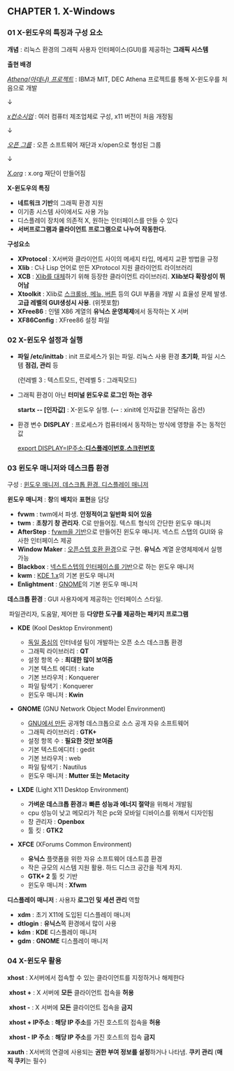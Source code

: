 ## CHAPTER 1. X-Windows



### 01 X-윈도우의 특징과 구성 요소

**개념** : 리눅스 환경의 그래픽 사용자 인터페이스(GUI)를 제공하는 **그래픽 시스템**



**출현 배경**

<u>*Athena(아데나) 프로젝트*</u> : IBM과 MIT, DEC Athena 프로젝트를 통해 X-윈도우를 처음으로 개발

↓

*<u>x컨소시엄</u>* : 여러 컴퓨터 제조업체로 구성, x11 버전이 처음 개정됨

↓

*<u>오픈 그룹</u>* : 오픈 소프트웨어 재단과 x/open으로 형성된 그룹

↓

*<u>X.org</u>* : x.org 재단이 만들어짐



**X-윈도우의 특징**

- **네트워크 기반**의 그래픽 환경 지원
- 이기종 시스템 사이에서도 사용 가능
- 디스플레이 장치에 의존적 X, 원하는 인터페이스를 만들 수 있다
- **서버프로그램과 클라이언트 프로그램으로 나누어 작동한다.**



**구성요소**

- **XProtocol** : X서버와 클라이언트 사이의 메세지 타입, 메세지 교환 방법을 규정
- **Xlib** : C나 Lisp 언어로 만든 XProtocol 지원 클라이언트 라이브러리
- **XCB** : <u>Xlib를 대체</u>하기 위해 등장한 클라이언트 라이브러리. **Xlib보다 확장성이 뛰어남**
- **Xtoolkit** : Xlib로 <u>스크롤바, 메뉴, 버튼</u> 등의 GUI 부품을 개발 시 효율성 문제 발생. **고급 레벨의 GUI생성시 사용**. (위젯포함)
- **XFree86** : 인텔 X86 계열의 **유닉스 운영체제**에서 동작하는 X 서버
- **XF86Config** : XFree86 설정 파일



### 02 X-윈도우 설정과 실행

* **파일 /etc/inittab** : init 프로세스가 읽는 파일. 리눅스 사용 환경 **초기화**, 파일 시스템 **점검, 관리** 등 

  (런레벨 3 : 텍스트모드, 런레벨 5 : 그래픽모드)

* 그래픽 환경이 아닌 **터미널 윈도우로 로그인 하는 경우** 

  **startx -- [인자값]** : X-윈도우 실행. (**--** : xinit에 인자값을 전달하는 옵션)

* 환경 변수 **DISPLAY** : 프로세스가 컴퓨터에서 동작하는 방식에 영향을 주는 동적인 값

  <u>export DISPLAY=IP주소:**디스플레이번호.스크린번호**</u>



### 03 윈도우 매니저와 데스크톱 환경

구성 : <u>윈도우 매니저, 데스크톱 환경, 디스플레이 매니저</u>



**윈도우 매니저** : **창**의 **배치**와 **표현**을 담당

* **fvwm** : twm에서 파생. **안정적이고 일반화 되어 있음**
* **twm** : **초창기 창 관리자**. C로 만들어짐. 텍스트 형식의 간단한 윈도우 매니저
* **AfterStep** : <u>fvwm을 기반</u>으로 만들어진 윈도우 매니저. 넥스트 스탭의 GUI와 유사한 인터페이스 제공
* **Window Maker** : <u>오픈스텝 호환 환경</u>으로 구현. **유닉스** 계열 운영체제에서 실행 가능
* **Blackbox** : <u>넥스트스텝의 인터페이스를 기반</u>으로 하는 윈도우 매니저
* **kwm** : <u>KDE 1.x</u>의 기본 윈도우 매니저
* **Enlightment** : <u>GNOME</u>의 기본 윈도우 매니저



**데스크톱 환경** : GUI 사용자에게 제공하는 인터페이스 스타일.

​						   파일관리자, 도움말, 제어판 등 **다양한 도구를 제공하는 패키지 프로그램**

* **KDE** (Kool Desktop Environment)
  * <u>독일 중심의</u> 인터네셜 팀이 개발하는 오픈 소스 데스크톱 환경
  * 그래픽 라이브러리 : **QT**
  * 설정 항목 수 : **최대한 많이 보여줌**
  * 기본 텍스트 에디터 : kate
  * 기본 브라우저 : Konquerer
  * 파일 탐색기 : Konquerer
  * 윈도우 매니저 : **Kwin**
* **GNOME** (GNU Network Object Model Environment)
  * <u>GNU에서 만든</u> 공개형 데스크톱으로 소스 공개 자유 소프트웨어
  * 그래픽 라이브러리 : **GTK+**
  * 설정 항목 수 : **필요한 것만 보여줌**
  * 기본 텍스트에디터 : gedit
  * 기본 브라우저 : web
  * 파일 탐색기 : Nautilus
  * 윈도우 매니저 : **Mutter 또는 Metacity**

* **LXDE** (Light X11 Desktop Environment)
  * **가벼운 데스크톱 환경**과 **빠른 성능과 에너지 절약**을 위해서 개발됨
  * cpu 성능이 낮고 메모리가 적은 pc와 모바일 디바이스를 위해서 디자인됨
  * 창 관리자 : **Openbox**
  * 툴 킷 : **GTK2**

* **XFCE** (XForums Common Environment)
  * **유닉스** 플랫폼을 위한 자유 소프트웨어 데스트콥 환경
  * 작은 규모의 시스템 지원 활용. 하드 디스크 공간을 적게 차지.
  * **GTK+ 2** 툴 킷 기반
  * 윈도우 매니저 : **Xfwm**



**디스플레이 매니저** : 사용자 **로그인 및 세션 관리** 역할

* **xdm** : 초기 X11에 도입된 디스플레이 매니저
* **dtlogin** : **유닉스**쪽 환경에서 많이 사용
* **kdm** : **KDE** 디스플레이 매니저
* **gdm** : **GNOME** 디스플레이 매니저



### 04 X-윈도우 활용



**xhost** : X서버에서 접속할 수 있는 클라이언트를 지정하거나 해제한다

​	**xhost +** : X 서버에 **모든** 클라이언트 접속을 **허용**

​	**xhost -**  : X 서버에 **모든** 클라이언트 접속을 **금지**

​	**xhost + IP주소** : **해당 IP 주소**를 가진 호스트의 접속을 **허용**

​	**xhost - IP 주소** : **해당 IP 주소**를 가진 호스트의 접속 **금지**



**xauth** : X서버의 연결에 사용되는 **권한 부여 정보를 설정**하거나 나타냄. **쿠키 관리** (**매직 쿠키**는 필수)